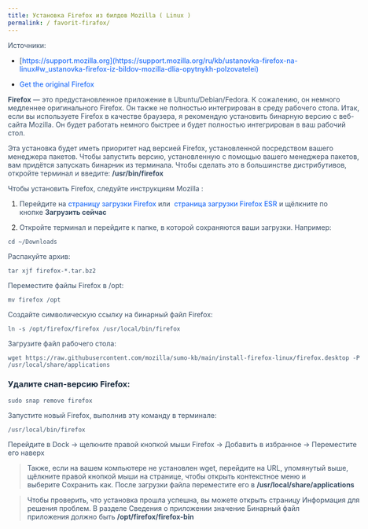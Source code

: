 ```yaml
--- 
title: Установка Firefox из билдов Mozilla ( Linux )
permalink: / favorit-firafox/
---
```



Источники:
 * [https://support.mozilla.org](https://support.mozilla.org/ru/kb/ustanovka-firefox-na-linux#w_ustanovka-firefox-iz-bildov-mozilla-dlia-opytnykh-polzovatelei)

* [Get the original Firefox
](https://averagelinuxuser.com/ubuntu-22-04-after_install/#3-get-the-original-firefox)

**Firefox** — это предустановленное приложение в Ubuntu/Debian/Fedora. К сожалению, он немного медленнее оригинального Firefox. Он также не полностью интегрирован в среду рабочего стола. Итак, если вы используете Firefox в качестве браузера, я рекомендую установить бинарную версию с веб-сайта Mozilla. Он будет работать немного быстрее и будет полностью интегрирован в ваш рабочий стол.

Эта установка будет иметь приоритет над версией Firefox, установленной посредством вашего менеджера пакетов. Чтобы запустить версию, установленную с помощью вашего менеджера пакетов, вам придётся запускать бинарник из терминала. Чтобы сделать это в большинстве дистрибутивов, откройте терминал и введите: **/usr/bin/firefox**

Чтобы установить Firefox, следуйте инструкциям Mozilla :

1. Перейдите на [страницу загрузки Firefox](https://www.mozilla.org/ru/firefox/linux/?utm_medium=referral&utm_source=support.mozilla.org) или  [страница загрузки Firefox ESR](https://www.mozilla.org/ru/firefox/all/#product-desktop-esr) и щёлкните по кнопке **Загрузить сейчас**

2. Откройте терминал и перейдите к папке, в которой сохраняются ваши загрузки. Например:

`cd ~/Downloads `

Распакуйте архив:

`tar xjf firefox-*.tar.bz2 `

Переместите файлы Firefox в /opt:

`mv firefox /opt `

Создайте символическую ссылку на бинарный файл Firefox:

`ln -s /opt/firefox/firefox /usr/local/bin/firefox `

Загрузите файл рабочего стола:

`wget https://raw.githubusercontent.com/mozilla/sumo-kb/main/install-firefox-linux/firefox.desktop -P /usr/local/share/applications `

### Удалите снап-версию Firefox:

`sudo snap remove firefox `

Запустите новый Firefox, выполнив эту команду в терминале:

`/usr/local/bin/firefox `

Перейдите в Dock -> щелкните правой кнопкой мыши Firefox -> Добавить в избранное -> Переместите его наверх

>Также, если на вашем компьютере не установлен wget, перейдите на URL, упомянутый выше, щёлкните правой кнопкой мыши на странице, чтобы открыть контекстное меню и выберите Сохранить как. После загрузки файла переместите его в **/usr/local/share/applications**

>Чтобы проверить, что установка прошла успешна, вы можете открыть страницу Информация для решения проблем. В разделе Сведения о приложении значение Бинарный файл приложения должно быть **/opt/firefox/firefox-bin**

<style type="text/css" media="all">
   body{
       width: 90%;
       max-width: 720px;
       margin: 0 auto;
   }
   h1,h2,h3,h4{
       color: #192a3d;
   }
   p{
       color: #3a4f66;
   }
   a{
       color: #2872fa;
       text-decoration: none;
       font-weight: 500;
   }
</style>
